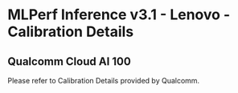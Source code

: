 # MLPerf Inference v3.1 - Lenovo - Calibration Details

## Qualcomm Cloud AI 100

Please refer to Calibration Details provided by Qualcomm.
